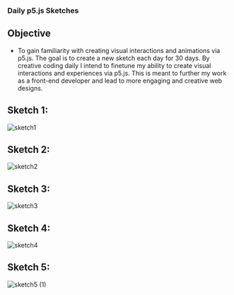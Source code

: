 ### Daily p5.js Sketches

## Objective
 - To gain familiarity with creating visual interactions and animations via p5.js. The goal is to create a new sketch each day
 for 30 days. By creative coding daily I intend to finetune my ability to create visual interactions and experiences via p5.js.
 This is meant to further my work as a front-end developer and lead to more engaging and creative web designs.
 
 ## Sketch 1:
 ![sketch1](https://user-images.githubusercontent.com/49846853/78304180-5b900580-74fb-11ea-9af8-2a62673285e0.gif)
 
 ## Sketch 2:
 ![sketch2](https://user-images.githubusercontent.com/49846853/78304181-5d59c900-74fb-11ea-90ec-281b329fb81a.gif)
 
 ## Sketch 3:
 ![sketch3](https://user-images.githubusercontent.com/49846853/78304185-5f238c80-74fb-11ea-866b-bc14203486ec.gif)
 
 ## Sketch 4:
 ![sketch4](https://user-images.githubusercontent.com/49846853/78416037-07605080-75e3-11ea-8348-0d970f1e1e30.gif)
 
 ## Sketch 5:
 ![sketch5 (1)](https://user-images.githubusercontent.com/49846853/78416036-05968d00-75e3-11ea-9d42-d2fb3ea791d1.gif)
